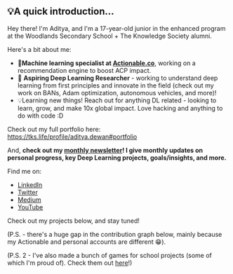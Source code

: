 ## 💡A quick introduction...

Hey there! I'm Aditya, and I'm a 17-year-old junior in the enhanced program at the Woodlands Secondary School + The Knowledge Society alumni.

Here's a bit about me:

- 🔬**Machine learning specialist at [Actionable.co](http://actionable.co/)**, working on a recommendation engine to boost ACP impact.
- 🤖 **Aspiring Deep Learning Researcher** - working to understand deep learning from first principles and innovate in the field (check out my work on BANs, Adam optimization, autonomous vehicles, and more)!
- 💡Learning new things! Reach out for anything DL related - looking to learn, grow, and make 10x global impact. Love hacking and anything to do with code :D

Check out my full portfolio here: https://tks.life/profile/aditya.dewan#portfolio

And, **check out my [monthly newsletter](https://adityadewan.substack.com/)! I give monthly updates on personal progress, key Deep Learning projects, goals/insights, and more.** 

Find me on:
- [LinkedIn](https://www.linkedin.com/in/aditya-dewan-7711b91b3/)
- [Twitter](https://twitter.com/adidewan124)
- [Medium](https://medium.com/@aditya-dewan124)
- [YouTube](https://www.youtube.com/channel/UCxDpgZAUS7oKCUTkCSxznOw)

Check out my projects below, and stay tuned!

(P.S. - there's a huge gap in the contribution graph below, mainly because my Actionable and personal accounts are different 😁). 

(P.S. 2 - I've also made a bunch of games for school projects (some of which I'm proud of). Check them out [here](https://studio.code.org/projects/applab/bli5PZ6ov5mz1xSAGDkBVxXKA5EU01mawbWpct7SAMg)!)
